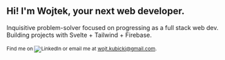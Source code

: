 ## Hi! I'm Wojtek, your next web developer.
Inquisitive problem-solver focused on progressing as a full stack web dev.<br/>
Building projects with Svelte + Tailwind + Firebase.<br/>
<br/>
<sup>Find me on ![LinkedIn](https://www.linkedin.com/in/wojciech-kubicki-607197282/) or email me at wojt.kubicki@gmail.com.</sup>
